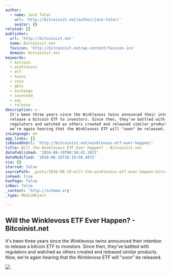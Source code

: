 ```yaml
---
author:
  - name: Jack Tatar
    url: 'http://bitcoinist.net/author/jack-tatar/'
    avatar: {}
related: []
publisher:
  url: 'http://bitcoinist.net'
  name: Bitcoinist.net
  favicon: 'http://bitcoinist.net/wp-content/favicon.ico'
  domain: bitcoinist.net
keywords:
  - bitcoin
  - winklevoss
  - etf
  - twins
  - coin
  - gbtc
  - exchange
  - invested
  - sec
  - release
description: >-
  It's been three years since the Winklevoss twins announced their intention to
  release a bitcoin ETF to investors. Since then, they've battled with
  regulators and watched as others created and released similar products. Now,
  we're again hearing that the Winklevoss ETF will "soon" be released.
inLanguage: en
app_links: []
isBasedOnUrl: 'http://bitcoinist.net/winklevoss-etf-ever-happen/'
title: Will the Winklevoss ETF Ever Happen? - Bitcoinist.net
datePublished: '2016-08-19T00:58:42.207Z'
dateModified: '2016-08-18T18:19:56.407Z'
via: {}
starred: false
sourcePath: _posts/2016-08-19-will-the-winklevoss-etf-ever-happen-bitcoinistnet.md
inFeed: true
hasPage: false
inNav: false
_context: 'http://schema.org'
_type: MediaObject

---
```

<article style=""><h1>Will the Winklevoss ETF Ever Happen? - Bitcoinist.net</h1><p>It's been three years since the Winklevoss twins announced their intention to release a bitcoin ETF to investors. Since then, they've battled with regulators and watched as others created and released similar products. Now, we're again hearing that the Winklevoss ETF will "soon" be released.</p><img src="http://bitcoinist.net/wp-content/uploads/2016/08/Winklevoss-Twins-Stress.jpg" /></article>
